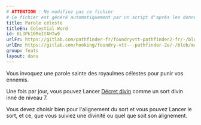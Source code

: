 ```yaml
---
# ATTENTION : Ne modifiez pas ce fichier
# Ce fichier est généré automatiquement par un script d'après les données du module Foundry VTT officiel et de sa traduction
title: Parole céleste
titleEn: Celestial Word
id: KL3Pk10ReItAHTw9
urlFr: https://gitlab.com/pathfinder-fr/foundryvtt-pathfinder2-fr/-/blob/master/data/feats/KL3Pk10ReItAHTw9.htm
urlEn: https://gitlab.com/hooking/foundry-vtt---pathfinder-2e/-/blob/master/packs/data/feats.db/celestial-word.json
group: feats
layout: dons
---
```

Vous invoquez une parole sainte des royaulmes célestes pour punir vos ennemis.

Une fois par jour, vous pouvez Lancer [Décret divin](../spells/décret-divin.md) comme un sort divin inné de niveau 7.

Vous devez choisir bien pour l'alignement du sort et vous pouvez Lancer le sort, et ce, que vous suiviez une divinité ou quel que soit son alignement.


